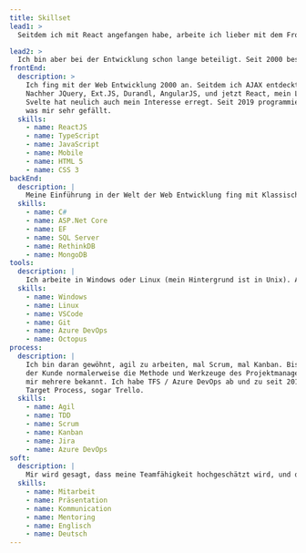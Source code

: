```yaml
---
title: Skillset
lead1: >
  Seitdem ich mit React angefangen habe, arbeite ich lieber mit dem Front End.

lead2: >
  Ich bin aber bei der Entwicklung schon lange beteiligt. Seit 2000 beschäftige ich mich schwerpunktmäẞig mit Web Applikationen. Mein Hintergrund is Full Stack. Die Vielfalt der damit verbundenen Sprachen und Techniken, und ihre kontinuierende Weiterentwicklung hält mein Interesse wach, und weckt bei mir immer Neugier. Neue Techniken ermöglichen auch bessere Lösungen für die Benutzer meiner Software.
frontEnd:
  description: >
    Ich fing mit der Web Entwicklung 2000 an. Seitdem ich AJAX entdeckt habe, handelt es sich hauptsächlich um SPAs.
    Nachher JQuery, Ext.JS, Durandl, AngularJS, und jetzt React, mein Lieblingsframework (strenggenommen kein Framework sondern eine Programmbibliothek!). Ich probiere im Moment auch NextJS, worauf diese Website läuft.
    Svelte hat neulich auch mein Interesse erregt. Seit 2019 programmiere ich überwiegend mit TypeScript, 
    was mir sehr gefällt.
  skills:
    - name: ReactJS
    - name: TypeScript
    - name: JavaScript
    - name: Mobile
    - name: HTML 5
    - name: CSS 3
backEnd:
  description: |
    Meine Einführung in der Welt der Web Entwicklung fing mit Klassische ASP an, dannach mit ASP.Net Core mit C#. Meine Erfahrung mit SQL Server reicht bis zu 2000 zurück. Ich habe aber auch mit NoSQL Datenbanken wie MongoDB und RethinkDB gearbeitet. Als ORM habe ich vorwiegend Entity Framework angewandt aber auch gelegentlich NHibernate oder Dapper.
  skills:
    - name: C#
    - name: ASP.Net Core
    - name: EF
    - name: SQL Server
    - name: RethinkDB
    - name: MongoDB
tools:
  description: |
    Ich arbeite in Windows oder Linux (mein Hintergrund ist in Unix). Als Texteditor gebrauche ich VSCode oder Visual Studio. Git (GitHub, GitLab, BitBucket) für Quellcodeverwaltung, und mehere Systeme für CI and Releasemanagement zB Gitlab, TFS, Azure DevOps, Octopus Deploy. Bezüglich der Cloud habe ich neulich kurz mit AWS bearbeitet, auch mit Azure experimentiert. Ich bin mit Docker und Kubernetes auch vertraut.
  skills:
    - name: Windows
    - name: Linux
    - name: VSCode
    - name: Git
    - name: Azure DevOps
    - name: Octopus
process:
  description: |
    Ich bin daran gewöhnt, agil zu arbeiten, mal Scrum, mal Kanban. Bis zu meiner Ankunft in ein Projektteam hat 
    der Kunde normalerweise die Methode und Werkzeuge des Projektmanagements schon festgelegt. Aus dem Grund sind
    mir mehrere bekannt. Ich habe TFS / Azure DevOps ab und zu seit 2012 benutzt, Jira mehrmals seit 2014, Shortcut,
    Target Process, sogar Trello.
  skills:
    - name: Agil
    - name: TDD
    - name: Scrum
    - name: Kanban
    - name: Jira
    - name: Azure DevOps
soft:
  description: |
    Mir wird gesagt, dass meine Teamfähigkeit hochgeschätzt wird, und dass ich dazu einen positiven Betrag bringe, der die Arbeit des Teams ergänzen. Wenn ich überhaupt Anregungen gebe, sind sie konstruktiv formuliert. Ich bin pragmatisch. Mitarbeit, Paarprogrammierung, Mentoring, Presentätion und (vielleicht auẞergewöhnlich) Dokumentation gefallen mir. Ich habe oft in multinationalen Teams gearbeitet, eine solche Umgebung gefällt mir auch.  
  skills:
    - name: Mitarbeit
    - name: Präsentation
    - name: Kommunication
    - name: Mentoring
    - name: Englisch
    - name: Deutsch
---
```

